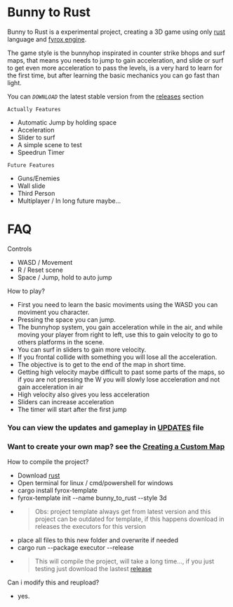 # Bunny to Rust
Bunny to Rust is a experimental project, creating a 3D game using only [rust](https://www.rust-lang.org/) language and [fyrox engine](https://fyrox.rs/).

The game style is the bunnyhop inspirated in counter strike bhops and surf maps, that means you needs to jump to gain acceleration, and slide or surf to get even more acceleration to pass the levels, is a very hard to learn for the first time, but after learning the basic mechanics you can go fast than light.

You can *``DOWNLOAD``* the latest stable version from the [releases](https://github.com/LeandroTheDev/rust_project/releases) section

``Actually Features``
- Automatic Jump by holding space
- Acceleration
- Slider to surf
- A simple scene to test
- Speedrun Timer

``Future Features``
- Guns/Enemies
- Wall slide
- Third Person
- Multiplayer / In long future maybe...

# FAQ

Controls
- WASD / Movement
- R / Reset scene
- Space / Jump, hold to auto jump

How to play?
- First you need to learn the basic moviments using the WASD you can moviment you character.
- Pressing the space you can jump.
- The bunnyhop system, you gain acceleration while in the air, and while moving your player from right to left, use this to gain velocity to go to others platforms in the scene.
- You can surf in sliders to gain more velocity.
- If you frontal collide with something you will lose all the acceleration.
- The objective is to get to the end of the map in short time.
- Getting high velocity maybe difficult to past some parts of the maps, so if you are not pressing the W you will slowly lose acceleration and not gain acceleration in air
- High velocity also gives you less acceleration
- Sliders can increase acceleration
- The timer will start after the first jump

### You can view the updates and gameplay in [UPDATES](https://github.com/LeandroTheDev/bunny_to_rust/blob/main/UPDATES.md) file

### Want to create your own map? see the [Creating a Custom Map](https://github.com/LeandroTheDev/bunny_to_rust/wiki/Creating-a-Custom-Map)

How to compile the project?
- Download [rust](https://www.rust-lang.org/)
- Open terminal for linux / cmd/powershell for windows
- cargo install fyrox-template
- fyrox-template init --name bunny_to_rust --style 3d
- > Obs: project template always get from latest version and this project can be outdated for template, if this happens download in releases the executors for this version
- place all files to this new folder and overwrite if needed
- cargo run --package executor --release
- > This will compile the project, will take a long time..., if you just testing just download the lastest [release](https://github.com/LeandroTheDev/rust_project/releases)

Can i modify this and reupload?
- yes.